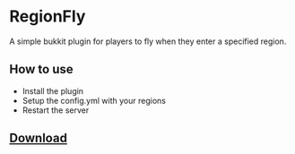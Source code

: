 # RegionFly
A simple bukkit plugin for players to fly when they enter a specified region.

## How to use
* Install the plugin
* Setup the config.yml with your regions
* Restart the server

## [Download](https://github.com/WesJD/RegionFly/releases)
